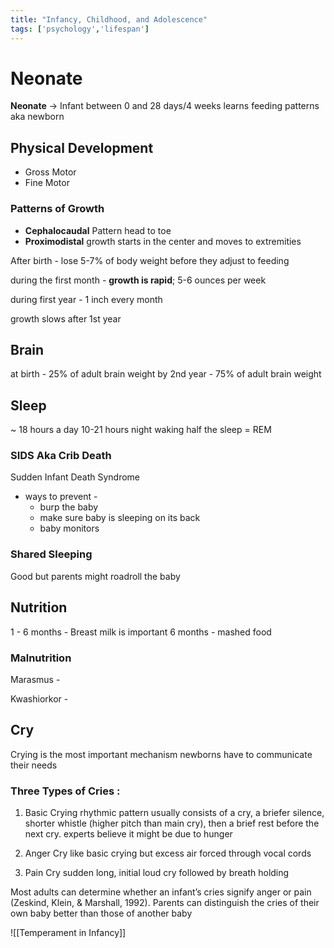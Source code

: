```yaml
---
title: "Infancy, Childhood, and Adolescence"
tags: ['psychology','lifespan']
---
```


# Neonate

**Neonate** -> Infant between 0 and 28 days/4 weeks
learns feeding patterns
aka newborn

## Physical Development
- Gross Motor
- Fine Motor
### Patterns of Growth
- **Cephalocaudal** Pattern
  head to toe
- **Proximodistal**
  growth starts in the center and moves to extremities

After birth - 
lose 5-7% of body weight before they adjust to feeding

during the first month - 
**growth is rapid**; 5-6 ounces per week

during first year -
1 inch every month

growth slows after 1st year

## Brain
at birth - 25% of adult brain weight
by 2nd year - 75% of adult brain weight

## Sleep
~ 18 hours a day
10-21 hours
night waking
half the sleep = REM

### SIDS Aka Crib Death
Sudden Infant Death Syndrome
- ways to prevent - 
	- burp the baby
	- make sure baby is sleeping on its back
	- baby monitors

### Shared Sleeping
Good
but parents might roadroll the baby

## Nutrition
1 - 6 months - Breast milk is important
6 months - mashed food 

### Malnutrition
Marasmus - 

Kwashiorkor - 

## Cry
Crying is the most important mechanism newborns have to communicate their needs
### Three Types of Cries :
1. Basic Crying 
rhythmic pattern
usually consists of a cry, a briefer silence, shorter whistle (higher pitch than main cry), then a brief rest before the next cry. 
experts believe it might be due to hunger

2. Anger Cry 
like basic crying but excess air forced through vocal cords 

3. Pain Cry 
sudden long, initial loud cry followed by breath holding

Most adults can determine whether an infant’s cries signify anger or pain (Zeskind, Klein, & Marshall, 1992). Parents can distinguish the cries of their own baby better than those of another baby


![[Temperament in Infancy]]
